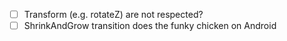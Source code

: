 - [ ] Transform (e.g. rotateZ) are not respected?
- [ ] ShrinkAndGrow transition does the funky chicken on Android
